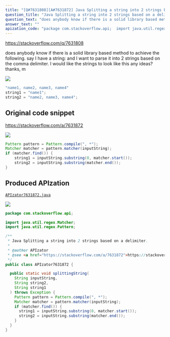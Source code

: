 ```yaml
---
title: "[Q#7631808][A#7631872] Java Splitting a string into 2 strings based on a delimiter."
question_title: "Java Splitting a string into 2 strings based on a delimiter."
question_text: "does anybody know if there is a solid library based method to achieve the following. say I have a string: and I want to parse it into 2 strings based on the comma delimiter. I would like the strings to look like this any ideas?  thanks, m"
answer_text: ""
apization_code: "package com.stackoverflow.api;  import java.util.regex.Matcher; import java.util.regex.Pattern;  /**  * Java Splitting a string into 2 strings based on a delimiter.  *  * @author APIzator  * @see <a href=\"https://stackoverflow.com/a/7631872\">https://stackoverflow.com/a/7631872</a>  */ public class APIzator7631872 {    public static void splittingString(     String inputString,     String string2,     String string1   ) throws Exception {     Pattern pattern = Pattern.compile(\", *\");     Matcher matcher = pattern.matcher(inputString);     if (matcher.find()) {       string1 = inputString.substring(0, matcher.start());       string2 = inputString.substring(matcher.end());     }   } }"
---
```


https://stackoverflow.com/q/7631808

does anybody know if there is a solid library based method to achieve the following.
say I have a string:
and I want to parse it into 2 strings based on the comma delimiter.
I would like the strings to look like this
any ideas? 
thanks, m


<div class="code-logo"><img src="/stackoverflow.png" /></div>

```java
"name1, name2, name3, name4"
string1 = "name1";
string2 = "name2, name3, name4";
```


## Original code snippet

https://stackoverflow.com/a/7631872



<div class="code-logo"><img src="/stackoverflow.png" /></div>

```java
Pattern pattern = Pattern.compile(", *");
Matcher matcher = pattern.matcher(inputString);
if (matcher.find()) {
    string1 = inputString.substring(0, matcher.start());
    string2 = inputString.substring(matcher.end());
}
```

## Produced APIzation

[`APIzator7631872.java`](https://github.com/pasqualesalza/apization-temp-data/raw/master/search/APIzator7631872.java)

<div class="code-logo"><img src="/apizator.png" /></div>

```java
package com.stackoverflow.api;

import java.util.regex.Matcher;
import java.util.regex.Pattern;

/**
 * Java Splitting a string into 2 strings based on a delimiter.
 *
 * @author APIzator
 * @see <a href="https://stackoverflow.com/a/7631872">https://stackoverflow.com/a/7631872</a>
 */
public class APIzator7631872 {

  public static void splittingString(
    String inputString,
    String string2,
    String string1
  ) throws Exception {
    Pattern pattern = Pattern.compile(", *");
    Matcher matcher = pattern.matcher(inputString);
    if (matcher.find()) {
      string1 = inputString.substring(0, matcher.start());
      string2 = inputString.substring(matcher.end());
    }
  }
}

```